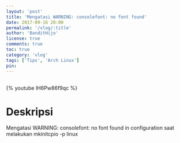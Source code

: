 ```yaml
---
layout: 'post'
title: 'Mengatasi WARNING: consolefont: no font found'
date: 2017-09-16 20:00
permalink: '/vlog/:title'
author: 'BanditHijo'
license: true
comments: true
toc: true
category: 'vlog'
tags: ['Tips', 'Arch Linux']
pin:
---
```


<div style="margin-top:30px;"></div>

{% youtube lH6Pw86f9qc %}

# Deskripsi

Mengatasi WARNING: consolefont: no font found in configuration saat melakukan mkinitcpio -p linux
